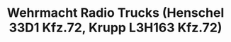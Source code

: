 ---
layout: product
title: "Wehrmacht Radio Trucks (Henschel 33D1 Kfz.72, Krupp L3H163 Kfz.72)"
price: "TBA" 
desc: "Maketa"
img_path: "/assets/img/ICM DS3509.webp"
brand: "N/A"
available: false
special_offer: false
new: false
soon: false
cat: "010000"
subcat: "013600"
subsubcat: "0N/A"
sifra: "ICM DS3509"
popular: false
---